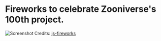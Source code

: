 # Fireworks to celebrate Zooniverse's 100th project.
![Screenshot](/images/screenshot.png)
Credits:
[js-fireworks](http://kennethkufluk.github.io/js-fireworks)
